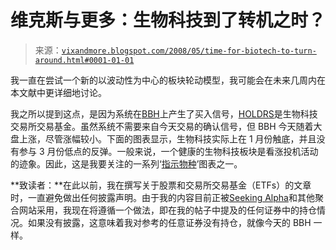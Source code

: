 <!--yml

分类：未分类

日期：2024-05-18 18:37:02

-->

# 维克斯与更多：生物科技到了转机之时？

> 来源：[`vixandmore.blogspot.com/2008/05/time-for-biotech-to-turn-around.html#0001-01-01`](http://vixandmore.blogspot.com/2008/05/time-for-biotech-to-turn-around.html#0001-01-01)

我一直在尝试一个新的以波动性为中心的板块轮动模型，我可能会在未来几周内在本文献中更详细地讨论。

我之所以提到这点，是因为系统在[BBH](http://finance.google.com/finance?q=bbh)上产生了买入信号，[HOLDRS](http://www.holdrs.com/holdrs/main/index.asp?Action=Definition)是生物科技交易所交易基金。虽然系统不需要来自今天交易的确认信号，但 BBH 今天随着大盘上涨，尽管涨幅较小。下面的图表显示，生物科技实际上在 1 月份触底，并且没有参与 3 月份低点的反弹。一般来说，一个健康的生物科技板块是看涨投机活动的迹象。因此，这是我要关注的一系列‘[指示物种](http://en.wikipedia.org/wiki/Indicator_species)’图表之一。

**致读者：**在此以前，我在撰写关于股票和交易所交易基金（ETFs）的文章时，一直避免做出任何披露声明。由于我的内容目前正被[Seeking Alpha](http://seekingalpha.com/)和其他聚合网站采用，我现在将遵循一个做法，即在我的帖子中提及的任何证券中的持仓情况。如果没有披露，这意味着我对参考的任意证券没有持仓，就像今天的 BBH 一样。
